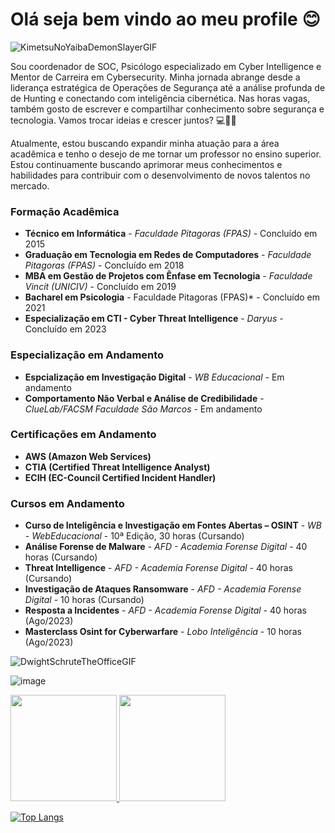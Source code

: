 
<!--
**Ridd1kulusC0d3r/Ridd1kulusC0d3r** is a ✨ _special_ ✨ repository because its `README.md` (this file) appears on your GitHub profile.

Here are some ideas to get you started:

- 🔭 I’m currently working on ...
- 🌱 I’m currently learning ...
- 👯 I’m looking to collaborate on ...
- 🤔 I’m looking for help with ...
- 💬 Ask me about ...
- 📫 How to reach me: ...
- 😄 Pronouns: ...
- ⚡ Fun fact: ...
-->
# Olá seja bem vindo ao meu profile 😊
![KimetsuNoYaibaDemonSlayerGIF](https://github.com/Ridd1kulusC0d3r/Config_profile/assets/142614578/c9d0509c-dd61-4fd6-81ef-65cde250a318)

Sou coordenador de SOC, Psicólogo especializado em Cyber Intelligence e Mentor de Carreira em Cybersecurity. 
Minha jornada abrange desde a liderança estratégica de Operações de Segurança até a análise profunda de de Hunting e conectando com inteligência cibernética. Nas horas vagas, também gosto de escrever e compartilhar conhecimento sobre segurança e tecnologia. Vamos trocar ideias e crescer juntos? 💻🧠🦠

Atualmente, estou buscando expandir minha atuação para a área acadêmica e tenho o desejo de me tornar um professor no ensino superior. Estou continuamente buscando aprimorar meus conhecimentos e habilidades para contribuir com o desenvolvimento de novos talentos no mercado.

### Formação Acadêmica
- **Técnico em Informática** - *Faculdade Pitagoras (FPAS)* - Concluído em 2015
- **Graduação em Tecnologia em Redes de Computadores** - *Faculdade Pitagoras (FPAS)* - Concluído em 2018
- **MBA em Gestão de Projetos com Ênfase em Tecnologia** - *Faculdade Vincit (UNICIV)* - Concluído em 2019
- **Bacharel em Psicologia** - Faculdade Pitagoras (FPAS)* - Concluído em 2021
- **Especialização em CTI - Cyber Threat Intelligence** - *Daryus* - Concluído em 2023
### Especialização em Andamento
- **Espcialização em Investigação Digital** - *WB Educacional* - Em andamento
- **Comportamento Não Verbal e Análise de Credibilidade** - *ClueLab/FACSM Faculdade São Marcos* - Em andamento
### Certificações em Andamento
- **AWS (Amazon Web Services)**
- **CTIA (Certified Threat Intelligence Analyst)**
- **ECIH (EC-Council Certified Incident Handler)**
### Cursos em Andamento
- **Curso de Inteligência e Investigação em Fontes Abertas – OSINT** - *WB - WebEducacional* - 10ª Edição, 30 horas (Cursando)
- **Análise Forense de Malware** - *AFD - Academia Forense Digital* - 40 horas (Cursando)
- **Threat Intelligence** - *AFD - Academia Forense Digital* - 40 horas (Cursando)
- **Investigação de Ataques Ransomware** - *AFD - Academia Forense Digital* - 10 horas (Cursando)
- **Resposta a Incidentes** - *AFD - Academia Forense Digital* - 40 horas (Ago/2023)
- **Masterclass Osint for Cyberwarfare** - *Lobo Inteligência* - 10 horas (Ago/2023)
  



![DwightSchruteTheOfficeGIF](https://github.com/Ridd1kulusC0d3r/Config_profile/assets/142614578/3296237a-1776-42c3-9507-69d787287c73)

![image](https://github.com/Ridd1kulusC0d3r/Ridd1kulusC0d3r/assets/142614578/756a06f8-4fb4-4a48-b56e-94b0b848d100)



<div>
  <a href="https:/https://github.com/Ridd1kulusC0d3r/">
  <img height="170cm" src="https://github-readme-stats.vercel.app/api?username=Ridd1kulusC0d3r&count_private=true&show_icons=true&theme=dark&hide_border=true&hide_rank=true"/>
  <img height="170cm" src="https://github-readme-stats.vercel.app/api/top-langs/?username=Ridd1kulusC0d3r&layout=compact&theme=dark&hide_border=true"/>
</div>





[![Top Langs](https://github-readme-stats.vercel.app/api/top-langs/?username=Ridd1kulusC0d3r&langs_count=8)](https://github.com/Ridd1kulusC0d3r/github-readme-stats)
